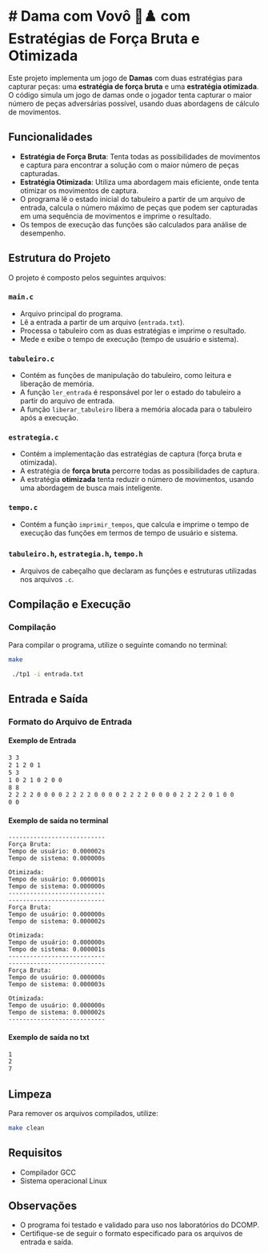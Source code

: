 # # Dama com Vovô 🧓♟️  com Estratégias de Força Bruta e Otimizada
 
 Este projeto implementa um jogo de **Damas** com duas estratégias para capturar peças: uma **estratégia de força bruta** e uma **estratégia otimizada**. O código simula um jogo de damas onde o jogador tenta capturar o maior número de peças adversárias possível, usando duas abordagens de cálculo de movimentos.
 
 ## Funcionalidades
 
 - **Estratégia de Força Bruta**: Tenta todas as possibilidades de movimentos e captura para encontrar a solução com o maior número de peças capturadas.
 - **Estratégia Otimizada**: Utiliza uma abordagem mais eficiente, onde tenta otimizar os movimentos de captura.
 - O programa lê o estado inicial do tabuleiro a partir de um arquivo de entrada, calcula o número máximo de peças que podem ser capturadas em uma sequência de movimentos e imprime o resultado.
 - Os tempos de execução das funções são calculados para análise de desempenho.
 
 ## Estrutura do Projeto
 
 O projeto é composto pelos seguintes arquivos:
 
 ### `main.c`
 - Arquivo principal do programa.
 - Lê a entrada a partir de um arquivo (`entrada.txt`).
 - Processa o tabuleiro com as duas estratégias e imprime o resultado.
 - Mede e exibe o tempo de execução (tempo de usuário e sistema).
 
 ### `tabuleiro.c`
 - Contém as funções de manipulação do tabuleiro, como leitura e liberação de memória.
 - A função `ler_entrada` é responsável por ler o estado do tabuleiro a partir do arquivo de entrada.
 - A função `liberar_tabuleiro` libera a memória alocada para o tabuleiro após a execução.
 
 ### `estrategia.c`
 - Contém a implementação das estratégias de captura (força bruta e otimizada).
 - A estratégia de **força bruta** percorre todas as possibilidades de captura.
 - A estratégia **otimizada** tenta reduzir o número de movimentos, usando uma abordagem de busca mais inteligente.
 
 ### `tempo.c`
 - Contém a função `imprimir_tempos`, que calcula e imprime o tempo de execução das funções em termos de tempo de usuário e sistema.
 
 ### `tabuleiro.h`, `estrategia.h`, `tempo.h`
 - Arquivos de cabeçalho que declaram as funções e estruturas utilizadas nos arquivos `.c`.
 
 ## Compilação e Execução
 
 ### Compilação
 
 Para compilar o programa, utilize o seguinte comando no terminal:
 
 ```bash
 make
 ```
```bash
 ./tp1 -i entrada.txt
```
## Entrada e Saída

### Formato do Arquivo de Entrada

#### Exemplo de Entrada

```txt
3 3
2 1 2 0 1
5 3
1 0 2 1 0 2 0 0
8 8
2 2 2 2 0 0 0 0 2 2 2 2 0 0 0 0 2 2 2 2 0 0 0 0 2 2 2 2 0 1 0 0
0 0
```

#### Exemplo de saída no terminal

```terminal
---------------------------
Força Bruta:
Tempo de usuário: 0.000002s
Tempo de sistema: 0.000000s

Otimizada:
Tempo de usuário: 0.000001s
Tempo de sistema: 0.000000s
---------------------------
---------------------------
Força Bruta:
Tempo de usuário: 0.000000s
Tempo de sistema: 0.000002s

Otimizada:
Tempo de usuário: 0.000000s
Tempo de sistema: 0.000001s
---------------------------
---------------------------
Força Bruta:
Tempo de usuário: 0.000000s
Tempo de sistema: 0.000003s

Otimizada:
Tempo de usuário: 0.000000s
Tempo de sistema: 0.000002s
---------------------------
```

#### Exemplo de saída no txt

```txt
1
2
7

```

## Limpeza

Para remover os arquivos compilados, utilize:

```bash
make clean
```

## Requisitos

- Compilador GCC
- Sistema operacional Linux

## Observações

- O programa foi testado e validado para uso nos laboratórios do DCOMP.
- Certifique-se de seguir o formato especificado para os arquivos de entrada e saída.
